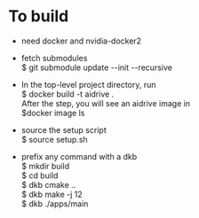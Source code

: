 # To build

* need docker and nvidia-docker2

* fetch submodules   
$ git submodule update --init --recursive

* In the top-level project directory, run   
$ docker build -t aidrive .    
After the step, you will see an aidrive image in    
$docker image ls

* source the setup script   
$ source setup.sh   

* prefix any command with a dkb   
$ mkdir build   
$ cd build   
$ dkb cmake ..   
$ dkb make -j 12   
$ dkb ./apps/main